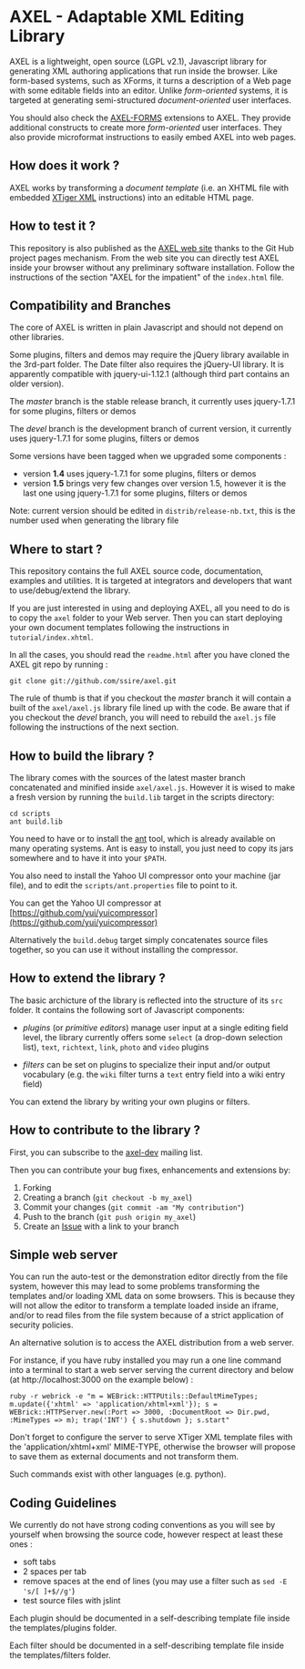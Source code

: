 AXEL - Adaptable XML Editing Library
====================================

AXEL is a lightweight, open source (LGPL v2.1), Javascript library for
generating XML authoring applications that run inside the browser. Like
form-based systems, such as XForms, it turns a description of a Web page with
some editable fields into an editor. Unlike *form-oriented* systems, it is targeted
at generating semi-structured *document-oriented* user interfaces.

You should also check the [AXEL-FORMS](https://github.com/ssire/axel-forms) 
extensions to AXEL. They provide additional constructs to create more *form-oriented* 
user interfaces. They also provide microformat instructions to easily embed AXEL into 
web pages.

How does it work ?
------------------

AXEL works by transforming a *document template* (i.e. an XHTML file with
embedded [XTiger XML](http://ssire.github.com/xtiger-xml-spec/)
instructions) into an editable HTML page.

How to test it ?
----------------

This repository is also published as the [AXEL web site](http://ssire.github.com/axel/) 
thanks to the Git Hub project pages mechanism. From the web site you can directly
test AXEL inside your browser without any preliminary software installation.
Follow the instructions of the section "AXEL for the impatient" of the `index.html` file. 


Compatibility and Branches
--------

The core of AXEL is written in plain Javascript and should not depend on other libraries. 

Some plugins, filters and demos may require the jQuery library available in the 3rd-part folder. The Date filter also requires the jQuery-UI library. It is apparently compatible with jquery-ui-1.12.1 (although third part contains an older version).

The *master* branch is the stable release branch, it currently uses jquery-1.7.1 for some plugins, filters or demos

The *devel* branch is the development branch of current version, it currently uses jquery-1.7.1 for some plugins, filters or demos

Some versions have been tagged when we upgraded some components :

* version **1.4** uses jquery-1.7.1 for some plugins, filters or demos
* version **1.5** brings very few changes over version 1.5, however it is the last one using jquery-1.7.1 for some plugins, filters or demos

Note: current version should be edited in `distrib/release-nb.txt`, this is the number used when generating the library file

Where to start ?
----------------

This repository contains the full AXEL source code, documentation, examples
and utilities. It is targeted at integrators and developers that want to
use/debug/extend the library.

If you are just interested in using and deploying AXEL, all you need to do is
to copy the `axel` folder to your Web server. Then you can start deploying
your own document templates following the instructions in
`tutorial/index.xhtml`.

In all the cases, you should read the `readme.html` after you have cloned the 
AXEL git repo by running :

    git clone git://github.com/ssire/axel.git

The rule of thumb is that if you checkout the *master* branch it will contain
a built of the `axel/axel.js` library file lined up with the code. Be aware that if
you checkout the *devel* branch, you will need to rebuild the `axel.js` file 
following the instructions of the next section.

How to build the library ?
--------------------------

The library comes with the sources of the latest master branch concatenated 
and minified inside `axel/axel.js`. However it is wised to make a fresh version by running the
`build.lib` target in the scripts directory:

    cd scripts
    ant build.lib

You need to have or to install the [ant](http://ant.apache.org/) tool, 
which is already available on many operating systems. Ant is easy to install, 
you just need to copy its jars somewhere and to have it into your `$PATH`.

You also need to install the Yahoo UI compressor onto your machine (jar file), and
to edit the `scripts/ant.properties` file to point to it.

You can get the Yahoo UI compressor at [https://github.com/yui/yuicompressor](https://github.com/yui/yuicompressor)

Alternatively the `build.debug` target simply concatenates source files
together, so you can use it without installing the compressor.

How to extend the library ?
---------------------------

The basic archicture of the library is reflected into the structure of its
`src` folder. It contains the following sort of Javascript components:

* *plugins* (or *primitive editors*) manage user input at a single editing
  field level, the library currently offers some `select` (a drop-down
  selection list), `text`, `richtext`, `link`, `photo` and `video` plugins

* *filters* can be set on plugins to specialize their input and/or output
  vocabulary (e.g. the `wiki` filter turns a `text` entry field into a wiki
  entry field)

You can extend the library by writing your own plugins or filters.

How to contribute to the library ? 
----------------------------------

First, you can subscribe to the [axel-dev](http://groups.google.com/group/axel-dev) mailing list.  

Then you can contribute your bug fixes, enhancements and extensions by:

1. Forking
2. Creating a branch (`git checkout -b my_axel`)
3. Commit your changes (`git commit -am "My contribution"`)
4. Push to the branch (`git push origin my_axel`)
5. Create an [Issue](https://github.com/ssire/axel/issues) with a link to your branch     

Simple web server
-----------------

You can run the auto-test or the demonstration editor directly from the file system, 
however this may lead to some problems transforming the templates and/or loading 
XML data on some browsers. This is because they will not allow the editor to transform 
a template loaded inside an iframe, and/or to read files from the file system because 
of a strict application of security policies.

An alternative solution is to access the AXEL distribution from a web server. 

For instance, if you have ruby installed you may run a one line command into 
a terminal to start a web server serving the current directory and below
(at http://localhost:3000 on the example below) :

    ruby -r webrick -e "m = WEBrick::HTTPUtils::DefaultMimeTypes; m.update({'xhtml' => 'application/xhtml+xml'}); s = WEBrick::HTTPServer.new(:Port => 3000, :DocumentRoot => Dir.pwd, :MimeTypes => m); trap('INT') { s.shutdown }; s.start"

Don't forget to configure the server to serve XTiger XML template files with 
the 'application/xhtml+xml' MIME-TYPE, otherwise the browser will propose to save 
them as external documents and not transform them. 

Such commands exist with other languages (e.g. python).

Coding Guidelines 
-----------------
                                          
We currently do not have strong coding conventions as you will see by yourself
when browsing the source code, however respect at least these ones :

* soft tabs
* 2 spaces per tab
* remove spaces at the end of lines (you may use a filter such as `sed -E 's/[ ]+$//g'`)
* test source files with jslint

Each plugin should be documented in a self-describing template file inside 
the templates/plugins folder.

Each filter should be documented in a self-describing template file inside
the templates/filters folder.